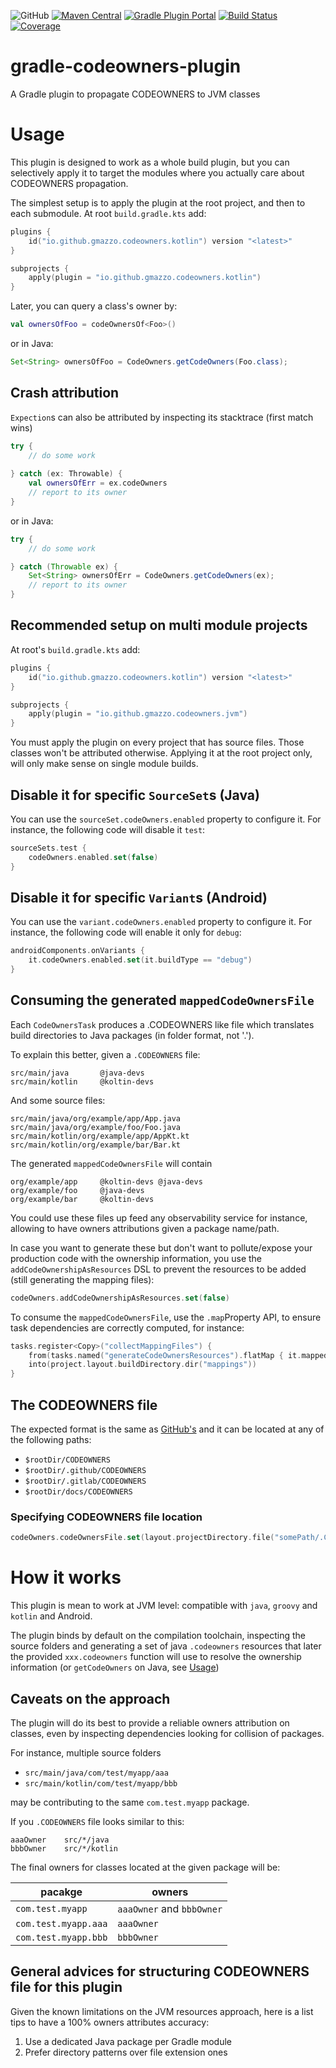 ![GitHub](https://img.shields.io/github/license/gmazzo/gradle-codeowners-plugin)
[![Maven Central](https://img.shields.io/maven-central/v/io.github.gmazzo.codeowners/core)](https://central.sonatype.com/artifact/io.github.gmazzo.codeowners/core)
[![Gradle Plugin Portal](https://img.shields.io/gradle-plugin-portal/v/io.github.gmazzo.codeowners.jvm)](https://plugins.gradle.org/plugin/io.github.gmazzo.codeowners.jvm)
[![Build Status](https://github.com/gmazzo/gradle-codeowners-plugin/actions/workflows/build.yaml/badge.svg)](https://github.com/gmazzo/gradle-codeowners-plugin/actions/workflows/build.yaml)
[![Coverage](https://codecov.io/gh/gmazzo/gradle-codeowners-plugin/branch/main/graph/badge.svg?token=ExYkP1Q9oE)](https://codecov.io/gh/gmazzo/gradle-codeowners-plugin)

# gradle-codeowners-plugin
A Gradle plugin to propagate CODEOWNERS to JVM classes

# Usage
This plugin is designed to work as a whole build plugin, but you can selectively apply it to target the modules where you actually care about CODEOWNERS propagation.

The simplest setup is to apply the plugin at the root project, and then to each submodule. At root `build.gradle.kts` add:
```kotlin
plugins {
    id("io.github.gmazzo.codeowners.kotlin") version "<latest>"
}

subprojects {
    apply(plugin = "io.github.gmazzo.codeowners.kotlin")
}
```

Later, you can query a class's owner by:
```kotlin
val ownersOfFoo = codeOwnersOf<Foo>()
```
or in Java:
```java
Set<String> ownersOfFoo = CodeOwners.getCodeOwners(Foo.class);
```

## Crash attribution
`Expection`s can also be attributed by inspecting its stacktrace (first match wins)
```kotlin
try {
    // do some work
    
} catch (ex: Throwable) {
    val ownersOfErr = ex.codeOwners
    // report to its owner
}
```
or in Java:
```java
try {
    // do some work

} catch (Throwable ex) {
    Set<String> ownersOfErr = CodeOwners.getCodeOwners(ex);
    // report to its owner
}
```

## Recommended setup on multi module projects
At root's `build.gradle.kts` add:
```kotlin
plugins {
    id("io.github.gmazzo.codeowners.kotlin") version "<latest>"
}

subprojects {
    apply(plugin = "io.github.gmazzo.codeowners.jvm")
}
```
You must apply the plugin on every project that has source files. Those classes won't be attributed otherwise.
Applying it at the root project only, will only make sense on single module builds.

## Disable it for specific `SourceSet`s (Java)
You can use the `sourceSet.codeOwners.enabled` property to configure it. 
For instance, the following code will disable it `test`:
```kotlin
sourceSets.test {
    codeOwners.enabled.set(false)
}
```

## Disable it for specific `Variant`s (Android)
You can use the `variant.codeOwners.enabled` property to configure it.
For instance, the following code will enable it only for `debug`:
```kotlin
androidComponents.onVariants {
    it.codeOwners.enabled.set(it.buildType == "debug")
}
```

## Consuming the generated `mappedCodeOwnersFile`
Each `CodeOwnersTask` produces a .CODEOWNERS like file which translates build directories to Java packages (in folder format, not '.').

To explain this better, given a `.CODEOWNERS` file:
```
src/main/java       @java-devs
src/main/kotlin     @koltin-devs
```
And some source files:
```
src/main/java/org/example/app/App.java
src/main/java/org/example/foo/Foo.java
src/main/kotlin/org/example/app/AppKt.kt
src/main/kotlin/org/example/bar/Bar.kt
```
The generated `mappedCodeOwnersFile` will contain
```
org/example/app     @koltin-devs @java-devs
org/example/foo     @java-devs
org/example/bar     @koltin-devs
```

You could use these files up feed any observability service for instance, allowing to have owners attributions given a package name/path.

In case you want to generate these but don't want to pollute/expose your production code with the ownership information, you use the `addCodeOwnershipAsResources` DSL to prevent the resources to be added (still generating the mapping files):
```kotlin
codeOwners.addCodeOwnershipAsResources.set(false)
```

To consume the `mappedCodeOwnersFile`, use the `.map`Property API, to ensure task dependencies are correctly computed, for instance:
```kotlin
tasks.register<Copy>("collectMappingFiles") {
    from(tasks.named("generateCodeOwnersResources").flatMap { it.mappedCodeOwnersFile })
    into(project.layout.buildDirectory.dir("mappings"))
}
```

## The CODEOWNERS file
The expected format is the same as [GitHub's](https://docs.github.com/en/repositories/managing-your-repositorys-settings-and-features/customizing-your-repository/about-code-owners#codeowners-syntax) and it can be located at any of the following paths:
- `$rootDir/CODEOWNERS`
- `$rootDir/.github/CODEOWNERS`
- `$rootDir/.gitlab/CODEOWNERS`
- `$rootDir/docs/CODEOWNERS`

### Specifying CODEOWNERS file location
```kotlin
codeOwners.codeOwnersFile.set(layout.projectDirectory.file("somePath/.CODEOWNERS"))
```

# How it works
This plugin is mean to work at JVM level: compatible with `java`, `groovy` and `kotlin` and Android.

The plugin binds by default on the compilation toolchain, inspecting the source folders and generating a set of java `.codeowners` resources that later the provided `xxx.codeowners` function will use to resolve the ownership information (or `getCodeOwners` on Java, see [Usage](#usage))

## Caveats on the approach
The plugin will do its best to provide a reliable owners attribution on classes, even by inspecting dependencies looking for collision of packages.

For instance, multiple source folders
- `src/main/java/com/test/myapp/aaa`
- `src/main/kotlin/com/test/myapp/bbb`

may be contributing to the same `com.test.myapp` package.

If you `.CODEOWNERS` file looks similar to this:
```
aaaOwner    src/*/java
bbbOwner    src/*/kotlin
```
The final owners for classes located at the given package will be:

| pacakge              | owners                    |
|----------------------|---------------------------|
| `com.test.myapp`     | `aaaOwner` and `bbbOwner` |
| `com.test.myapp.aaa` | `aaaOwner`                |
| `com.test.myapp.bbb` | `bbbOwner`                |

## General advices for structuring CODEOWNERS file for this plugin
Given the known limitations on the JVM resources approach, here is a list tips to have a 100%  owners attributes accuracy:
1) Use a dedicated Java package per Gradle module
2) Prefer directory patterns over file extension ones
